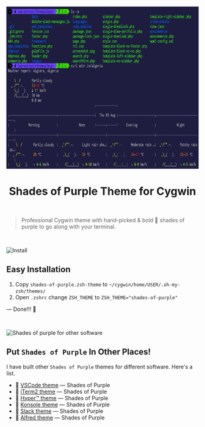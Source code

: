 <p align="center">
	<img with="800" height="426" src="screenshot.png" alt="Shades-of-Purple Theme for Cygwin" />
</p>

<h1 align="center">Shades of Purple Theme for Cygwin</h1>

<br>

 > Professional Cygwin theme with hand-picked & bold 🦄 shades of purple to go along with your terminal.
<br>

![Install](https://on.ahmda.ws/qWVC/c)

## Easy Installation

1.  Copy `shades-of-purple.zsh-theme` to `~/cygwin/home/USER/.oh-my-zsh/themes/`
2.  Open `.zshrc` change `ZSH_THEME` to `ZSH_THEME="shades-of-purple"` 

— Done!!! 🙌

<br>

![Shades of purple for other software](https://on.ahmda.ws/qYAe/c)

## Put `Shades of Purple` In Other Places!

I have built other `Shades of Purple` themes for different software. Here's a list.

* 💜 [VSCode theme](https://github.com/ahmadawais/shades-of-purple-vscode) — Shades of Purple
* 💜 [iTerm2 theme](https://github.com/ahmadawais/shades-of-purple-iterm2) — Shades of Purple
* 💜 [Hyper™ theme](https://github.com/ahmadawais/shades-of-purple-hyper) — Shades of Purple
* 💜 [Konsole theme](https://github.com/ahmadawais/shades-of-purple-konsole) — Shades of Purple
* 💜 [Slack theme](https://github.com/ahmadawais/shades-of-purple-slack) — Shades of Purple
* 💜 [Alfred theme](https://github.com/ahmadawais/shades-of-purple-alfred) — Shades of Purple